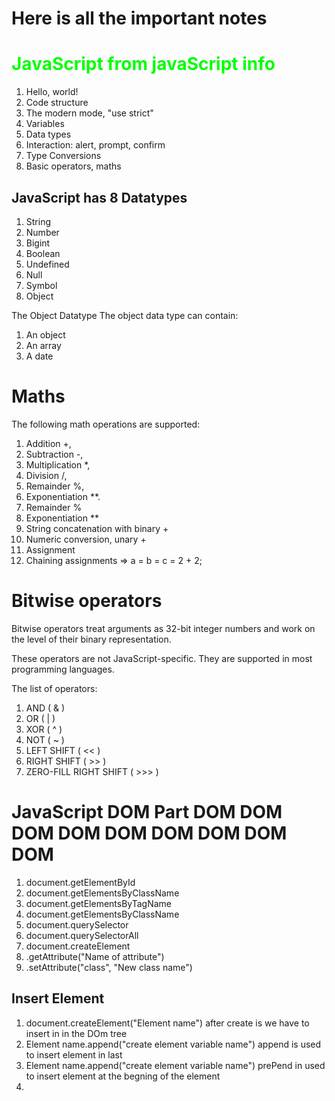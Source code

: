 #  Here is all the important notes

<h1 style=" color:lime;"> JavaScript from javaScript info </h1>

1. Hello, world! 
2. Code structure
3. The modern mode, "use strict"
4. Variables
5. Data types
6. Interaction: alert, prompt, confirm
7. Type Conversions
8. Basic operators, maths













## JavaScript has 8 Datatypes
1. String
2. Number
3. Bigint
4. Boolean
5. Undefined
6. Null
7. Symbol
8. Object

The Object Datatype
The object data type can contain:

1. An object
2. An array
3. A date



# Maths
The following math operations are supported:

1. Addition +,
2. Subtraction -,
3. Multiplication *,
4. Division /,
5. Remainder %,
6. Exponentiation **.
7. Remainder %
8. Exponentiation **
9. String concatenation with binary +
10. Numeric conversion, unary +
11. Assignment
12. Chaining assignments => a = b = c = 2 + 2;


# Bitwise operators
Bitwise operators treat arguments as 32-bit integer numbers and work on the level of their binary representation.

These operators are not JavaScript-specific. They are supported in most programming languages.

The list of operators:

1. AND ( & )
2. OR ( | )
3. XOR ( ^ )
4. NOT ( ~ )
5. LEFT SHIFT ( << )
6. RIGHT SHIFT ( >> )
7. ZERO-FILL RIGHT SHIFT ( >>> )





# JavaScript DOM Part DOM DOM DOM DOM DOM DOM DOM DOM DOM
1. document.getElementById
2. document.getElementsByClassName
3. document.getElementsByTagName
4. document.getElementsByClassName
5. document.querySelector
6. document.querySelectorAll
7. document.createElement
8. .getAttribute("Name of attribute")
9. .setAttribute("class", "New class name")


## Insert  Element 
1. document.createElement("Element name")
    after create is we have to insert in in the DOm tree 
2. Element name.append("create element variable name")
    append is used to insert element in last
3. Element name.append("create element variable name")
    prePend in used to insert element at the begning of the element 
4. 